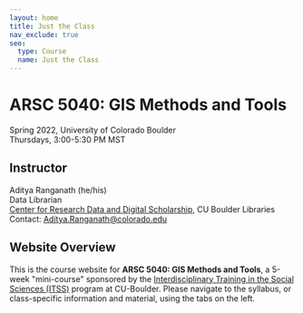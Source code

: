 ```yaml
---
layout: home
title: Just the Class
nav_exclude: true
seo:
  type: Course
  name: Just the Class
---
```


# ARSC 5040: GIS Methods and Tools

Spring 2022, University of Colorado Boulder\
Thursdays, 3:00-5:30 PM MST

## Instructor

Aditya Ranganath (he/his)\
Data Librarian\
[Center for Research Data and Digital Scholarship](https://www.colorado.edu/crdds/), CU Boulder Libraries\
Contact: [Aditya.Ranganath@colorado.edu](mailto:Aditya.Ranganath@colorado.edu)

## Website Overview

This is the course website for **ARSC 5040: GIS Methods and Tools**, a 5-week "mini-course" sponsored by the [Interdisciplinary Training in the Social Sciences (ITSS)](https://www.colorado.edu/cartss/interdisciplinary-training-social-sciences-itss) program at CU-Boulder. Please navigate to the syllabus, or class-specific information and material, using the tabs on the left. 


